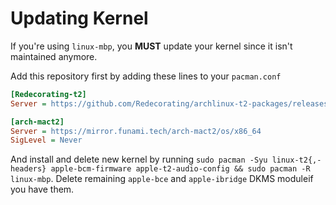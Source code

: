 # Updating Kernel
If you're using `linux-mbp`, you **MUST** update your kernel since it isn't maintained anymore.

Add this repository first by adding these lines to your `pacman.conf`
```ini
[Redecorating-t2]
Server = https://github.com/Redecorating/archlinux-t2-packages/releases/download/packages

[arch-mact2]
Server = https://mirror.funami.tech/arch-mact2/os/x86_64
SigLevel = Never
```

And install and delete new kernel by running `sudo pacman -Syu linux-t2{,-headers} apple-bcm-firmware apple-t2-audio-config && sudo pacman -R linux-mbp`. Delete remaining `apple-bce` and `apple-ibridge` DKMS moduleif you have them.
